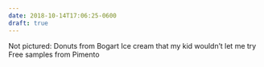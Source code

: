 ```yaml
---
date: 2018-10-14T17:06:25-0600
draft: true
---
```




Not pictured: Donuts from Bogart Ice cream that my kid wouldn’t let me try Free samples from Pimento



